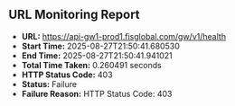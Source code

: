 ## URL Monitoring Report

- **URL:** https://api-gw1-prod1.fisglobal.com/gw/v1/health
- **Start Time:** 2025-08-27T21:50:41.680530
- **End Time:** 2025-08-27T21:50:41.941021
- **Total Time Taken:** 0.260491 seconds
- **HTTP Status Code:** 403
- **Status:** Failure
- **Failure Reason:** HTTP Status Code: 403
